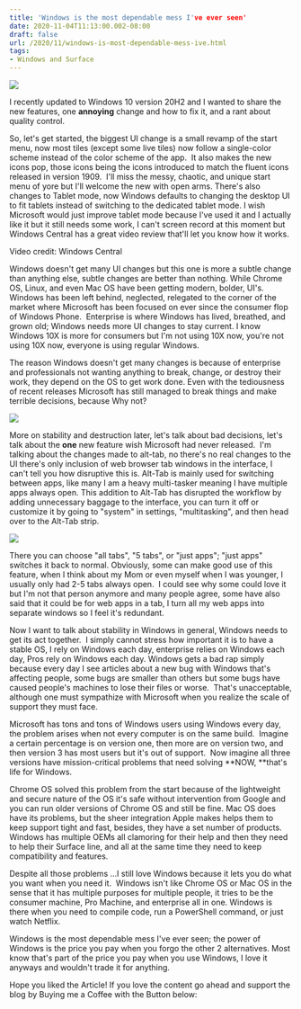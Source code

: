```yaml
---
title: 'Windows is the most dependable mess I've ever seen'
date: 2020-11-04T11:13:00.002-08:00
draft: false
url: /2020/11/windows-is-most-dependable-mess-ive.html
tags: 
- Windows and Surface
---
```


[![](https://lh3.googleusercontent.com/-lDXQDRv2T_M/X6L9jruz2QI/AAAAAAAALI0/iwszY-74tyYomj3E4M18UE3rUgrsFTYUQCNcBGAsYHQ/image.png)](https://lh3.googleusercontent.com/-lDXQDRv2T_M/X6L9jruz2QI/AAAAAAAALI0/iwszY-74tyYomj3E4M18UE3rUgrsFTYUQCNcBGAsYHQ/image.png)

I recently updated to Windows 10 version 20H2 and I wanted to share the new features, one **annoying** change and how to fix it, and a rant about quality control.

So, let's get started, the biggest UI change is a small revamp of the start menu, now most tiles (except some live tiles) now follow a single-color scheme instead of the color scheme of the app.  It also makes the new icons pop, those icons being the icons introduced to match the fluent icons released in version 1909.  I'll miss the messy, chaotic, and unique start menu of yore but I'll welcome the new with open arms. There's also changes to Tablet mode, now Windows defaults to changing the desktop UI to fit tablets instead of switching to the dedicated tablet mode. I wish Microsoft would just improve tablet mode because I've used it and I actually like it but it still needs some work, I can't screen record at this moment but Windows Central has a great video review that'll let you know how it works.

Video credit: Windows Central

Windows doesn't get many UI changes but this one is more a subtle change than anything else, subtle changes are better than nothing. While Chrome OS, Linux, and even Mac OS have been getting modern, bolder, UI's. Windows has been left behind, neglected, relegated to the corner of the market where Microsoft has been focused on ever since the consumer flop of Windows Phone.  Enterprise is where Windows has lived, breathed, and grown old; Windows needs more UI changes to stay current. I know Windows 10X is more for consumers but I'm not using 10X now, you're not using 10X now, everyone is using regular Windows.

The reason Windows doesn't get many changes is because of enterprise and professionals not wanting anything to break, change, or destroy their work, they depend on the OS to get work done. Even with the tediousness of recent releases Microsoft has still managed to break things and make terrible decisions, because Why not?

[![](https://1.bp.blogspot.com/-_0sF2JkbbVU/X5bnlLkmt1I/AAAAAAAAK4g/k84sN2ecEGYpRhVxmRpJwqbrcw9aGHl6ACNcBGAsYHQ/w640-h426/2020-10-26%2B%25282%2529.png)](https://1.bp.blogspot.com/-_0sF2JkbbVU/X5bnlLkmt1I/AAAAAAAAK4g/k84sN2ecEGYpRhVxmRpJwqbrcw9aGHl6ACNcBGAsYHQ/s2048/2020-10-26%2B%25282%2529.png)

More on stability and destruction later, let's talk about bad decisions, let's talk about the **one** new feature wish Microsoft had never released.  I'm talking about the changes made to alt-tab, no there's no real changes to the UI there's only inclusion of web browser tab windows in the interface, I can't tell you how disruptive this is. Alt-Tab is mainly used for switching between apps, like many I am a heavy multi-tasker meaning I have multiple apps always open. This addition to Alt-Tab has disrupted the workflow by adding unnecessary baggage to the interface, you can turn it off or customize it by going to "system" in settings, "multitasking", and then head over to the Alt-Tab strip.

[![](https://lh3.googleusercontent.com/-g_rYNg2bLVM/X6L4ItJJDNI/AAAAAAAALIk/ACv09KyhbF4BoVW-Y5uBm_eWr2Yo1EPyACNcBGAsYHQ/w640-h426/image.png)](https://lh3.googleusercontent.com/-g_rYNg2bLVM/X6L4ItJJDNI/AAAAAAAALIk/ACv09KyhbF4BoVW-Y5uBm_eWr2Yo1EPyACNcBGAsYHQ/image.png)

There you can choose "all tabs", "5 tabs", or "just apps"; "just apps" switches it back to normal. Obviously, some can make good use of this feature, when I think about my Mom or even myself when I was younger, I usually only had 2-5 tabs always open.  I could see why some could love it but I'm not that person anymore and many people agree, some have also said that it could be for web apps in a tab, I turn all my web apps into separate windows so I feel it's redundant.

Now I want to talk about stability in Windows in general, Windows needs to get its act together.  I simply cannot stress how important it is to have a stable OS, I rely on Windows each day, enterprise relies on Windows each day, Pros rely on Windows each day. Windows gets a bad rap simply because every day I see articles about a new bug with Windows that's affecting people, some bugs are smaller than others but some bugs have caused people's machines to lose their files or worse.  That's unacceptable, although one must sympathize with Microsoft when you realize the scale of support they must face.

Microsoft has tons and tons of Windows users using Windows every day, the problem arises when not every computer is on the same build.  Imagine a certain percentage is on version one, then more are on version two, and then version 3 has most users but it's out of support.  Now imagine all three versions have mission-critical problems that need solving **NOW, **that's life for Windows.

Chrome OS solved this problem from the start because of the lightweight and secure nature of the OS it's safe without intervention from Google and you can run older versions of Chrome OS and still be fine. Mac OS does have its problems, but the sheer integration Apple makes helps them to keep support tight and fast, besides, they have a set number of products.  Windows has multiple OEMs all clamoring for their help and then they need to help their Surface line, and all at the same time they need to keep compatibility and features.

Despite all those problems …I still love Windows because it lets you do what you want when you need it.  Windows isn't like Chrome OS or Mac OS in the sense that it has multiple purposes for multiple people, it tries to be the consumer machine, Pro Machine, and enterprise all in one. Windows is there when you need to compile code, run a PowerShell command, or just watch Netflix.

Windows is the most dependable mess I've ever seen; the power of Windows is the price you pay when you forgo the other 2 alternatives. Most know that's part of the price you pay when you use Windows, I love it anyways and wouldn't trade it for anything.

Hope you liked the Article! If you love the content go ahead and support the blog by Buying me a Coffee with the Button below:
